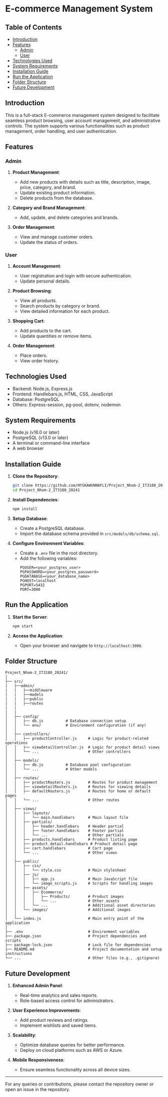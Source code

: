 # E-commerce Management System

## Table of Contents

- [Introduction](#introduction)
- [Features](#features)
  - [Admin](#admin)
  - [User](#user)
- [Technologies Used](#technologies-used)
- [System Requirements](#system-requirements)
- [Installation Guide](#installation-guide)
- [Run the Application](#run-the-application)
- [Folder Structure](#folder-structure)
- [Future Development](#future-development)

## Introduction
This is a full-stack E-commerce management system designed to facilitate seamless product browsing, user account management, and administrative controls. The system supports various functionalities such as product management, order handling, and user authentication.

## Features

### Admin
1. **Product Management**:
   - Add new products with details such as title, description, image, price, category, and brand.
   - Update existing product information.
   - Delete products from the database.

2. **Category and Brand Management**:
   - Add, update, and delete categories and brands.

3. **Order Management**:
   - View and manage customer orders.
   - Update the status of orders.

### User
1. **Account Management**:
   - User registration and login with secure authentication.
   - Update personal details.

2. **Product Browsing**:
   - View all products.
   - Search products by category or brand.
   - View detailed information for each product.

3. **Shopping Cart**:
   - Add products to the cart.
   - Update quantities or remove items.

4. **Order Management**:
   - Place orders.
   - View order history.

## Technologies Used
- Backend: Node.js, Express.js
- Frontend: Handlebars.js, HTML, CSS, JavaScript
- Database: PostgreSQL
- Others: Express-session, pg-pool, dotenv, nodemon

## System Requirements
- Node.js (v16.0 or later)
- PostgreSQL (v13.0 or later)
- A terminal or command-line interface
- A web browser

## Installation Guide

1. **Clone the Repository**:
   ```bash
   git clone https://github.com/HYSKAWUNNAFLI/Project_Nhom-2_IT3180_20241.git
   cd Project_Nhom-2_IT3180_20241
   ```

2. **Install Dependencies**:
   ```bash
   npm install
   ```

3. **Setup Database**:
   - Create a PostgreSQL database.
   - Import the database schema provided in `src/models/db/schema.sql`.

4. **Configure Environment Variables**:
   - Create a `.env` file in the root directory.
   - Add the following variables:
     ```env
     PGUSER=<your_postgres_user>
     PGPASSWORD=<your_postgres_password>
     PGDATABASE=<your_database_name>
     PGHOST=localhost
     PGPORT=5432
     PORT=3000
     ```

## Run the Application

1. **Start the Server**:
   ```bash
   npm start
   ```

2. **Access the Application**:
   - Open your browser and navigate to `http://localhost:3000`.

## Folder Structure
```
Project_Nhom-2_IT3180_20241/
│
├── src/
|   ├──admin/
|   |   ├──middleware
|   |   ├──models
|   |   ├──public
|   |   ├──routes
|   |
|   |
│   ├── config/
│   │   ├── db.js          # Database connection setup
│   │   └── env/           # Environment configuration (if any)
│   │
│   ├── controllers/
│   │   ├── productController.js     # Logic for product-related operations
│   │   ├── viewdetailController.js  # Logic for product detail views
│   │   └── ...                      # Other controllers
│   │
│   ├── models/
│   │   ├── db.js          # Database pool configuration
│   │   └── ...            # Other models
│   │
│   ├── routes/
│   │   ├── productRouters.js        # Routes for product management
│   │   ├── viewdetailRouters.js     # Routes for viewing details
│   │   ├── defaultRouters.js        # Routes for home or default pages
│   │   └── ...                      # Other routes
│   │
│   ├── views/
│   │   ├── layouts/
│   │   │   └── main.handlebars      # Main layout file
│   │   ├── partials/
│   │   │   ├── header.handlebars    # Header partial
│   │   │   ├── footer.handlebars    # Footer partial
│   │   │   └── ...                  # Other partials
│   │   ├── products.handlebars      # Product listing page
│   │   ├── product_detail.handlebars # Product detail page
│   │   ├── cart.handlebars          # Cart page
│   │   └── ...                      # Other views
│   │
│   ├── public/
│   │   ├── css/
│   │   │   └── style.css            # Main stylesheet
│   │   ├── js/
│   │   │   ├── app.js               # Main JavaScript file
│   │   │   └── image_scripts.js     # Scripts for handling images
│   │   ├── assets/
│   │   │   ├── Ecommerce/
│   │   │   │   ├── Products/        # Product images
│   │   │   │   └── ...              # Other assets
│   │   │   └── ...                  # Additional asset directories
│   │   └── images/                  # Additional images
│   │
│   └── index.js                     # Main entry point of the application
│
├── .env                             # Environment variables
├── package.json                     # Project dependencies and scripts
├── package-lock.json                # Lock file for dependencies
├── README.md                        # Project documentation and setup instructions
└── ...                              # Other files (e.g., .gitignore)

```

## Future Development
1. **Enhanced Admin Panel**:
   - Real-time analytics and sales reports.
   - Role-based access control for administrators.

2. **User Experience Improvements**:
   - Add product reviews and ratings.
   - Implement wishlists and saved items.

3. **Scalability**:
   - Optimize database queries for better performance.
   - Deploy on cloud platforms such as AWS or Azure.

4. **Mobile Responsiveness**:
   - Ensure seamless functionality across all device sizes.

---

For any queries or contributions, please contact the repository owner or open an issue in the repository.